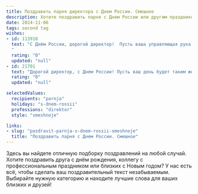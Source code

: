 ```yaml
---
title: Поздравить парня директора с Днем России. Смешное
description: Хотите поздравить парня с Днем России или другим праздником? Наш ИИ создаст незабываемое поздравление, а вы обязательно выделитесь среди других.  
date: 2024-11-06
tags: second tag
wishes:
- id: 113918
  text: "С Днём России, дорогой директор!  Пусть ваша управляющая рука  не дрогнет ни перед каким кризисом, а только перед соблазном съесть ещё один вкусный пирожок.  Желаю вам  столько же управленческих побед, сколько у вас  подчинённых (ну, или хотя бы на одного больше!).  С праздником!
  "
  rating: "0"
  updated: "null"
- id: 21701
  text: "Дорогой директор, с Днем России! Пусть ваш день будет таким же успешным, как ваша фирма, и таким же продолжительным, как наша история. Пусть ваши решения будут как наша конституция – четкими и неизменными, а ваши успехи – как наши победы – легендарными! Смех и радость в этот день – как наши народные праздники – везде и всегда! Счастья, здоровья и всего самого лучшего!"
  rating: "0"
  updated: "null"

selectedValues:
  recipients: "parnja"
  holidays: "s-dnem-rossii"
  professions: "direktor"
  style: "smeshnoje"

links:
- slug: "pozdravit-parnja-s-dnem-rossii-smeshnoje"
  title: "Поздравить парня с Днем России. Смешное"
---
```


Здесь вы найдете отличную подборку поздравлений на любой случай.
Хотите поздравить друга с днём рождения, коллегу с профессиональным праздником или близких с Новым годом? У нас есть всё, чтобы сделать ваш поздравительный текст незабываемым. Выбирайте нужную категорию и находите лучшие слова для ваших близких и друзей!
